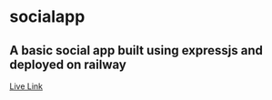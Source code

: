 # socialapp

## A basic social app built using expressjs and deployed on railway

[Live Link](https://socialapp-prod.up.railway.app/)



